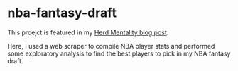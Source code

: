 # nba-fantasy-draft

This proejct is featured in my [Herd Mentality blog post](https://www.herdmentality.xyz/blog/nba-fantasy-draft). 

Here, I used a web scraper to compile NBA player stats and performed some exploratory analysis to find the best players to pick in my NBA fantasy draft.  
